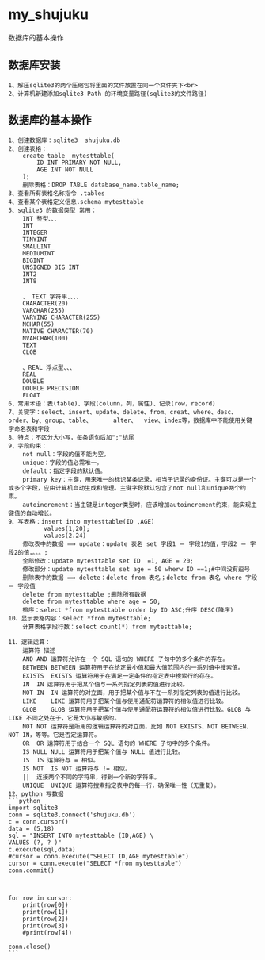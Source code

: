 # my_shujuku
数据库的基本操作
## 数据库安装
    1、解压sqlite3的两个压缩包将里面的文件放置在同一个文件夹下<br>
    2、计算机新建添加sqlite3 Path 的环境变量路径(sqlite3的文件路径)
## 数据库的基本操作
    1、创建数据库：sqlite3  shujuku.db
    2、创建表格：
        create table  mytesttable(
            ID INT PRIMARY NOT NULL,
            AGE INT NOT NULL
        );
        删除表格：DROP TABLE database_name.table_name;
    3、查看所有表格名称指令 .tables
    4、查看某个表格定义信息.schema mytesttable
    5、sqlite3 的数据类型 常用：
        INT 整型、、、
        INT
        INTEGER
        TINYINT
        SMALLINT
        MEDIUMINT
        BIGINT
        UNSIGNED BIG INT
        INT2
        INT8
    
        、 TEXT 字符串、、、、
        CHARACTER(20)
        VARCHAR(255)
        VARYING CHARACTER(255)
        NCHAR(55)
        NATIVE CHARACTER(70)
        NVARCHAR(100)
        TEXT
        CLOB
        
        、REAL 浮点型、、、
        REAL
        DOUBLE
        DOUBLE PRECISION
        FLOAT
    6、常用术语：表(table)、字段(column，列，属性)、记录(row，record)
    7、关键字：select、insert、update、delete、from、creat、where、desc、order、by、group、table、      alter、  view、index等，数据库中不能使用关键字命名表和字段
    8、特点：不区分大小写，每条语句后加";"结尾
    9、字段约束：
        not null：字段的值不能为空。
        unique：字段的值必需唯一。
        default：指定字段的默认值。
        primary key：主键，用来唯一的标识某条记录，相当于记录的身份证。主键可以是一个或多个字段，应由计算机自动生成和管理。主键字段默认包含了not null和unique两个约束。
        autoincrement：当主键是integer类型时，应该增加autoincrement约束，能实现主键值的自动增长。        
    9、写表格：insert into mytesttable(ID ,AGE)
              values(1,20);
              values(2.24)
        修改表中的数据 ⟹ update：update 表名 set 字段1 ＝ 字段1的值，字段2 ＝ 字段2的值，。。。;
        全部修改：update mytesttable set ID  =1, AGE = 20;
        修改部分：update mytesttable set age = 50 wherw ID ==1;#中间没有逗号
        删除表中的数据 ⟹ delete：delete from 表名；delete from 表名 where 字段 ＝ 字段值
        delete from mytesttable ;删除所有数据
        delete from mytesttable where age = 50;
        排序：select *from mytesttable order by ID ASC;升序 DESC(降序)
    10、显示表格内容：select *from mytesttable;
        计算表格字段行数：select count(*) from mytesttable;

    11、逻辑运算：
        运算符	描述
        AND	AND 运算符允许在一个 SQL 语句的 WHERE 子句中的多个条件的存在。
        BETWEEN	BETWEEN 运算符用于在给定最小值和最大值范围内的一系列值中搜索值。
        EXISTS	EXISTS 运算符用于在满足一定条件的指定表中搜索行的存在。
        IN	IN 运算符用于把某个值与一系列指定列表的值进行比较。
        NOT IN	IN 运算符的对立面，用于把某个值与不在一系列指定列表的值进行比较。
        LIKE	LIKE 运算符用于把某个值与使用通配符运算符的相似值进行比较。
        GLOB	GLOB 运算符用于把某个值与使用通配符运算符的相似值进行比较。GLOB 与 LIKE 不同之处在于，它是大小写敏感的。
        NOT	NOT 运算符是所用的逻辑运算符的对立面。比如 NOT EXISTS、NOT BETWEEN、NOT IN，等等。它是否定运算符。
        OR	OR 运算符用于结合一个 SQL 语句的 WHERE 子句中的多个条件。
        IS NULL	NULL 运算符用于把某个值与 NULL 值进行比较。
        IS	IS 运算符与 = 相似。
        IS NOT	IS NOT 运算符与 != 相似。
        ||	连接两个不同的字符串，得到一个新的字符串。
        UNIQUE	UNIQUE 运算符搜索指定表中的每一行，确保唯一性（无重复）。
    12、python 写数据
    ```python
    import sqlite3
    conn = sqlite3.connect('shujuku.db')
    c = conn.cursor()
    data = (5,18)
    sql = "INSERT INTO mytesttable (ID,AGE) \
    VALUES (?, ? )"
    c.execute(sql,data)
    #cursor = conn.execute("SELECT ID,AGE mytesttable")
    cursor = conn.execute("SELECT *from mytesttable")
    conn.commit()



    for row in cursor:
        print(row[0])
        print(row[1])
        print(row[2])
        print(row[3])
        #print(row[4])

    conn.close()
    ```